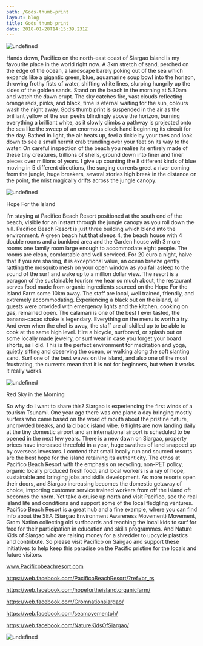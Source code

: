 ```yaml
---
path: /Gods-thumb-print
layout: blog
title: Gods thumb print
date: 2018-01-28T14:15:39.231Z
---
```

![undefined](/images/Photo28_29.jpg)

Hands down, Pacifico on the north-east coast of Siargao Island is my favourite place in the world right now. A 3km stretch of sand, perched on the edge of the ocean, a landscape barely poking out of the sea which expands like a gigantic green, blue, aquamarine soup bowl into the horizon, throwing frothy fists of water, shifting white lines, slurping hungrily up the sides of the golden sands. Stand on the beach in the morning at 5.30am and watch the dawn erupt. The sky catches fire, vast clouds reflecting orange reds, pinks, and black, time is eternal waiting for the sun, colours wash the night away. God’s thumb print is suspended in the air as the brilliant yellow of the sun peeks blindingly above the horizon, burning everything a brilliant white, as it slowly climbs a pathway is projected onto the sea like the sweep of an enormous clock hand beginning its circuit for the day. Bathed in light, the air heats up, feel a tickle by your toes and look down to see a small hermit crab trundling over your feet on its way to the water. On careful inspection of the beach you realise its entirely made of these tiny creatures, trillions of shells, ground down into finer and finer pieces over millions of years. I give up counting the 8 different kinds of blue moving in 5 different directions, the surging currents greet a river coming from the jungle, huge breakers, several stories high break in the distance on the point, the mist magically drifts across the jungle canopy.

![undefined](/images/Photo16_17.jpg)

Hope For the Island



I’m staying at Pacifico Beach Resort positioned at the south end of the beach, visible for an instant through the jungle canopy as you roll down the hill. Pacifico Beach Resort is just three building which blend into the environment. A green beach hut that sleeps 4, the beach house with 4 double rooms and a bunkbed area and the Garden house with 3 more rooms one family room large enough to accommodate eight people. The rooms are clean, comfortable and well serviced. For 20 euro a night, halve that if you are sharing, it is exceptional value, an ocean breeze gently rattling the mosquito mesh on your open window as you fall asleep to the sound of the surf and wake up to a million dollar view. The resort is a paragon of the sustainable tourism we hear so much about, the restaurant serves food made from organic ingredients sourced on the Hope For the Island Farm some 10km away. The staff are local, well trained, friendly, and extremely accommodating. Experiencing a black out on the island, all guests were provided with emergency lights and the kitchen, cooking on gas, remained open. The calamari is one of the best I ever tasted, the banana-cacao shake is legendary. Everything on the menu is worth a try. And even when the chef is away, the staff are all skilled up to be able to cook at the same high level. Hire a bicycle, surfboard, or splash out on some locally made jewelry, or surf wear in case you forget your board shorts, as I did. This is the perfect environment for meditation and yoga, quietly sitting and observing the ocean, or walking along the soft slanting sand. Surf one of the best waves on the island, and also one of the most frustrating, the currents mean that it is not for beginners, but when it works it really works. 



![undefined](/images/Photo22_23.jpg)

Red Sky in the Morning



So why do I want to share this? Siargao is experiencing the first winds of a tourism Tsunami. One year ago there was one plane a day bringing mostly surfers who came based on the word of mouth about the pristine nature, uncrowded breaks, and laid back island vibe. 6 flights are now landing daily at the tiny domestic airport and an international airport is scheduled to be opened in the next few years. There is a new dawn on Siargao, property prices have increased threefold in a year, huge swathes of land snapped up by overseas investors. I contend that small locally run and sourced resorts are the best hope for the island retaining its authenticity. The ethos at Pacifico Beach Resort with the emphasis on recycling, non-PET policy, organic locally produced fresh food, and local workers is a ray of hope, sustainable and bringing jobs and skills development.  As more resorts open their doors, and Siargao increasing becomes the domestic getaway of choice, importing customer service trained workers from off the island oft becomes the norm. Yet take a cruise up north and visit Pacifico, see the real island life and conditions and support some of the local fledgling ventures. Pacifico Beach Resort is a great hub and a fine example, where you can find info about the SEA (Siargao Environment Awareness Movement) Movement, Grom Nation collecting old surfboards and teaching the local kids to surf for free for their participation in education and skills programmes. And Nature Kids of Siargao who are raising money for a shredder to upcycle plastics and contribute. So please visit Pacifico on Sairgao and support these initiatives to help keep this paradise on the Pacific pristine for the locals and future visitors.

www.Pacificobeachresort.com

https://web.facebook.com/PacificoBeachResort/?ref=br_rs

https://web.facebook.com/hopefortheisland.organicfarm/

https://web.facebook.com/Gromnationsiargao/

https://web.facebook.com/seamovementph/

https://web.facebook.com/NatureKidsOfSiargao/

![undefined](/images/Photo25_26.jpg)
